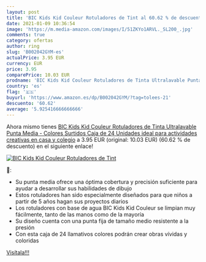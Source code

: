 ```yaml
---
layout: post
title: 'BIC Kids Kid Couleur Rotuladores de Tint al 60.62 % de descuento'
date: 2021-01-09 10:36:54
image: 'https://m.media-amazon.com/images/I/51ZKYo1ARVL._SL200_.jpg'
comments: true
category: ofertas
author: ring
slug: 'B002042GYM-es'
actualPrice: 3.95 EUR
currency: EUR
price: 3.95
comparePrice: 10.03 EUR
prodname: 'BIC Kids Kid Couleur Rotuladores de Tinta Ultralavable Punta Media - Colores Surtidos  Caja de 24 Unidades  ideal para actividades creativas en casa y colegio'
country: 'es'
flag: '🇪🇸'
buyurl: 'https://www.amazon.es/dp/B002042GYM/?tag=tolees-21'
descuento: '60.62'
average: '5.925416666666666'
---
```


Ahora mismo tienes [BIC Kids Kid Couleur Rotuladores de Tinta Ultralavable Punta Media - Colores Surtidos  Caja de 24 Unidades  ideal para actividades creativas en casa y colegio](https://www.amazon.es/dp/B002042GYM/?tag=tolees-21) a 3.95 EUR (original: 10.03 EUR) (60.62 %  de descuento) en el siguiente enlace!

[![BIC Kids Kid Couleur Rotuladores de Tint](https://m.media-amazon.com/images/I/51ZKYo1ARVL._SL200_.jpg)](https://www.amazon.es/dp/B002042GYM/?tag=tolees-21)

🔎:

- Su punta media ofrece una óptima cobertura y precisión suficiente para ayudar a desarrollar sus habilidades de dibujo
- Estos rotuladores han sido especialmente diseñados para que niños a partir de 5 años hagan sus proyectos diarios
- Los rotuladores con base de agua BIC Kids Kid Couleur se limpian muy fácilmente, tanto de las manos como de la mayoría
- Su diseño cuenta con una punta fija de tamaño medio resistente a la presión
- Con esta caja de 24 llamativos colores podrán crear obras vívidas y coloridas

[Visítala!!!](https://www.amazon.es/dp/B002042GYM/?tag=tolees-21)
